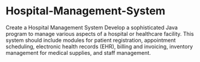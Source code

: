 # Hospital-Management-System
 Create a Hospital Management System Develop a sophisticated Java program to manage various aspects of a hospital or healthcare facility. This system should include modules for patient registration, appointment scheduling, electronic health records (EHR), billing and invoicing, inventory management for medical supplies, and staff management. 

